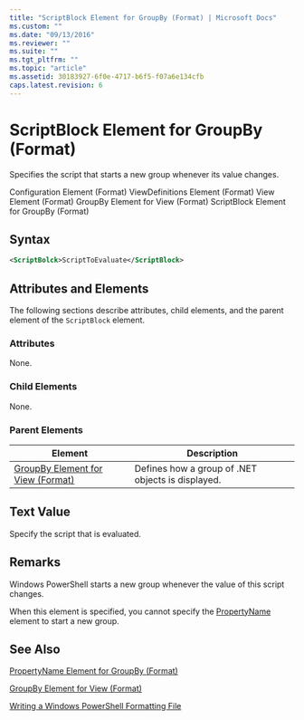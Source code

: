 ```yaml
---
title: "ScriptBlock Element for GroupBy (Format) | Microsoft Docs"
ms.custom: ""
ms.date: "09/13/2016"
ms.reviewer: ""
ms.suite: ""
ms.tgt_pltfrm: ""
ms.topic: "article"
ms.assetid: 30183927-6f0e-4717-b6f5-f07a6e134cfb
caps.latest.revision: 6
---
```

# ScriptBlock Element for GroupBy (Format)

Specifies the script that starts a new group whenever its value changes.

Configuration Element (Format)
ViewDefinitions Element (Format)
View Element (Format)
GroupBy Element for View (Format)
ScriptBlock Element for GroupBy (Format)

## Syntax

```xml
<ScriptBolck>ScriptToEvaluate</ScriptBlock>
```

## Attributes and Elements

The following sections describe attributes, child elements, and the parent element of the `ScriptBlock` element.

### Attributes

None.

### Child Elements

None.

### Parent Elements

|Element|Description|
|-------------|-----------------|
|[GroupBy Element for View (Format)](./groupby-element-for-view-format.md)|Defines how a group of .NET objects is displayed.|

## Text Value

Specify the script that is evaluated.

## Remarks

Windows PowerShell starts a new group whenever the value of this script changes.

When this element is specified, you cannot specify the [PropertyName](http://msdn.microsoft.com/en-us/396dede0-039a-4a87-a5ef-3ecabb729676) element to start a new group.

## See Also

[PropertyName Element for GroupBy (Format)](./propertyname-element-for-groupby-format.md)

[GroupBy Element for View (Format)](./groupby-element-for-view-format.md)

[Writing a Windows PowerShell Formatting File](./writing-a-windows-powershell-formatting-file.md)
